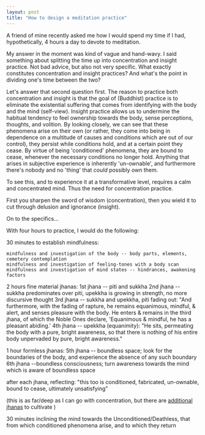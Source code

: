 ```yaml
---
layout: post
title: "How to design a meditation practice"
---
```


A friend of mine recently asked me how I would spend my time if I had, hypothetically, 4 hours a day to devote to meditation.

My answer in the moment was kind of vague and hand-wavy. I said something about splitting the time up into concentration and insight practice. Not bad advice, but also not very specific. What exactly constitutes concentration and insight practices? And what's the point in dividing one's time between the two?

Let's answer that second question first. The reason to practice both concentration and insight is that the goal of (Buddhist) practice is to eliminate the existential suffering that comes from identifying with the body and the mind (self-view). Insight practice allows us to undermine the habitual tendency to feel ownership towards the body, sense perceptions, thoughts, and volition. By looking closely, we can see that these phenomena arise on their own (or rather, they come into being in dependence on a multitude of causes and conditions which are out of our control), they persist while conditions hold, and at a certain point they cease. By virtue of being 'conditioned' phenomena, they are bound to cease, whenever the necessary conditions no longer hold. Anything that arises in subjective experience is inherently 'un-ownable', and furthermore there's nobody and no 'thing' that *could* possibly own them.

To see this, and to experience it at a transformative level, requires a calm and concentrated mind. Thus the need for concentration practice. 

First you sharpen the sword of wisdom (concentration), then you wield it to cut through delusion and ignorance (insight).

On to the specifics...

With four hours to practice, I would do the following: 

30 minutes to establish mindfulness:

    mindfulness and investigation of the body -- body parts, elements, cemetery contemplation
    mindfulness and investigation of feeling-tones with a body scan  
    mindfulness and investigation of mind states -- hindrances, awakening factors

2 hours fine material jhanas:
    1st jhana -- piti and sukkha
    2nd jhana -- sukkha predominates over piti, upekkha is growing in strength, no more discursive thought
    3rd jhana -- sukkha and upekkha, piti fading out: "And furthermore, with the fading of rapture, he remains equanimous, mindful, & alert, and senses pleasure with the body. He enters & remains in the third jhana, of which the Noble Ones declare, 'Equanimous & mindful, he has a pleasant abiding.'
    4th jhana -- upekkha (equanimity): "He sits, permeating the body with a pure, bright awareness, so that there is nothing of his entire body unpervaded by pure, bright awareness."
    
1 hour formless jhanas:
    5th jhana -- boundless space; look for the boundaries of the body, and experience the absence of any such boundary
    6th jhana --boundless consciousness; turn awareness towards the mind which is aware of boundless space

after each jhana, reflecting: "this too is conditioned, fabricated, un-ownable, bound to cease, ultimately unsatisfying"

(this is as far/deep as I can go with concentration, but there are [additional jhanas](https://en.wikipedia.org/wiki/Dhyana_in_Buddhism) to cultivate )

30 minutes
inclining the mind towards the Unconditioned/Deathless, that from which conditioned phenomena arise, and to which they return


